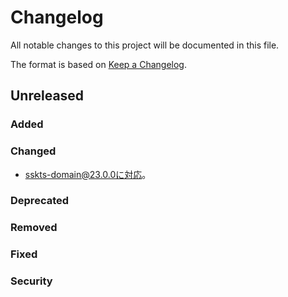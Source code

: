 # Changelog
All notable changes to this project will be documented in this file.

The format is based on [Keep a Changelog](http://keepachangelog.com/).

## Unreleased
### Added

### Changed
- sskts-domain@23.0.0に対応。

### Deprecated

### Removed

### Fixed

### Security
